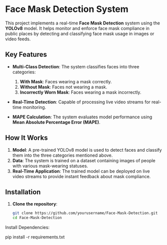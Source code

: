 
# Face Mask Detection System

This project implements a real-time **Face Mask Detection** system using the **YOLOv8** model. It helps monitor and enforce face mask compliance in public places by detecting and classifying face mask usage in images or video feeds.

## Key Features

- **Multi-Class Detection**: The system classifies faces into three categories:
  1. **With Mask**: Faces wearing a mask correctly.
  2. **Without Mask**: Faces not wearing a mask.
  3. **Incorrectly Worn Mask**: Faces wearing a mask incorrectly.
  
- **Real-Time Detection**: Capable of processing live video streams for real-time monitoring.
  
- **MAPE Calculation**: The system evaluates model performance using **Mean Absolute Percentage Error (MAPE)**.

## How It Works

1. **Model**: A pre-trained YOLOv8 model is used to detect faces and classify them into the three categories mentioned above.
2. **Data**: The system is trained on a dataset containing images of people with various mask-wearing statuses.
3. **Real-Time Application**: The trained model can be deployed on live video streams to provide instant feedback about mask compliance.

## Installation

1. **Clone the repository**:
   ```bash
   git clone https://github.com/yourusername/Face-Mask-Detection.git
   cd Face-Mask-Detection


Install Dependencies:

pip install -r requirements.txt
